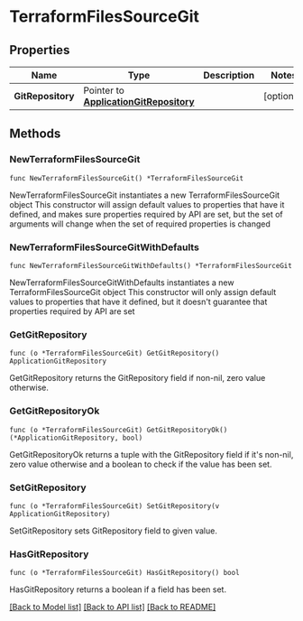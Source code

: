 # TerraformFilesSourceGit

## Properties

Name | Type | Description | Notes
------------ | ------------- | ------------- | -------------
**GitRepository** | Pointer to [**ApplicationGitRepository**](ApplicationGitRepository.md) |  | [optional] 

## Methods

### NewTerraformFilesSourceGit

`func NewTerraformFilesSourceGit() *TerraformFilesSourceGit`

NewTerraformFilesSourceGit instantiates a new TerraformFilesSourceGit object
This constructor will assign default values to properties that have it defined,
and makes sure properties required by API are set, but the set of arguments
will change when the set of required properties is changed

### NewTerraformFilesSourceGitWithDefaults

`func NewTerraformFilesSourceGitWithDefaults() *TerraformFilesSourceGit`

NewTerraformFilesSourceGitWithDefaults instantiates a new TerraformFilesSourceGit object
This constructor will only assign default values to properties that have it defined,
but it doesn't guarantee that properties required by API are set

### GetGitRepository

`func (o *TerraformFilesSourceGit) GetGitRepository() ApplicationGitRepository`

GetGitRepository returns the GitRepository field if non-nil, zero value otherwise.

### GetGitRepositoryOk

`func (o *TerraformFilesSourceGit) GetGitRepositoryOk() (*ApplicationGitRepository, bool)`

GetGitRepositoryOk returns a tuple with the GitRepository field if it's non-nil, zero value otherwise
and a boolean to check if the value has been set.

### SetGitRepository

`func (o *TerraformFilesSourceGit) SetGitRepository(v ApplicationGitRepository)`

SetGitRepository sets GitRepository field to given value.

### HasGitRepository

`func (o *TerraformFilesSourceGit) HasGitRepository() bool`

HasGitRepository returns a boolean if a field has been set.


[[Back to Model list]](../README.md#documentation-for-models) [[Back to API list]](../README.md#documentation-for-api-endpoints) [[Back to README]](../README.md)


